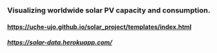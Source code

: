 ### Visualizing worldwide  solar PV capacity and consumption.
#### https://uche-ujo.github.io/solar_project/templates/index.html
##### https://solar-data.herokuapp.com/

